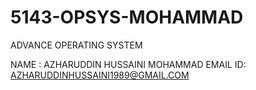 # 5143-OPSYS-MOHAMMAD

ADVANCE OPERATING SYSTEM

NAME : AZHARUDDIN HUSSAINI MOHAMMAD
EMAIL ID: AZHARUDDINHUSSAINI1989@GMAIL.COM
